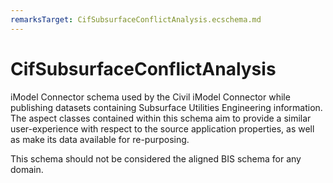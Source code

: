 ```yaml
---
remarksTarget: CifSubsurfaceConflictAnalysis.ecschema.md
---
```


# CifSubsurfaceConflictAnalysis

iModel Connector schema used by the Civil iModel Connector while publishing datasets containing Subsurface Utilities Engineering information. The aspect classes contained within this schema aim to provide a similar user-experience with respect to the source application properties, as well as make its data available for re-purposing. 

This schema should not be considered the aligned BIS schema for any domain.